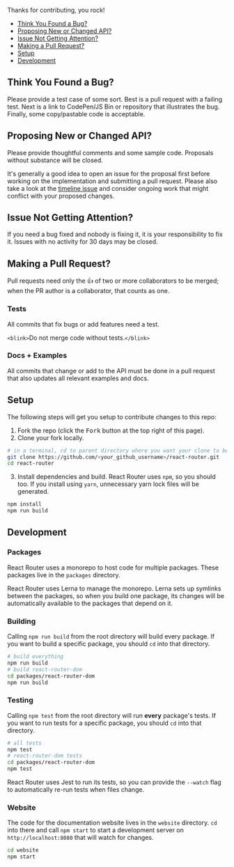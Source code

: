 Thanks for contributing, you rock!

- [Think You Found a Bug?](#bug)
- [Proposing New or Changed API?](#api)
- [Issue Not Getting Attention?](#attention)
- [Making a Pull Request?](#pr)
- [Setup](#setup)
- [Development](#development)

<a name="bug"/></a>

## Think You Found a Bug?

Please provide a test case of some sort. Best is a pull request with a failing test. Next is a link to CodePen/JS Bin or repository that illustrates the bug. Finally, some copy/pastable code is acceptable.

<a name="api"/></a>

## Proposing New or Changed API?

Please provide thoughtful comments and some sample code. Proposals without substance will be closed.

It's generally a good idea to open an issue for the proposal first before working on the implementation and submitting a pull request. Please also take a look at the [timeline issue](https://github.com/ReactTraining/react-router/issues/6497) and consider ongoing work that might conflict with your proposed changes.

<a name="attention"/></a>

## Issue Not Getting Attention?

If you need a bug fixed and nobody is fixing it, it is your responsibility to fix it. Issues with no activity for 30 days may be closed.

<a name="pr"/></a>

## Making a Pull Request?

Pull requests need only the :+1: of two or more collaborators to be merged; when the PR author is a collaborator, that counts as one.

### Tests

All commits that fix bugs or add features need a test.

`<blink>`Do not merge code without tests.`</blink>`

### Docs + Examples

All commits that change or add to the API must be done in a pull request that also updates all relevant examples and docs.

## Setup

The following steps will get you setup to contribute changes to this repo:

1. Fork the repo (click the <kbd>Fork</kbd> button at the top right of this page).
2. Clone your fork locally.

```bash
# in a terminal, cd to parent directory where you want your clone to be, then
git clone https://github.com/<your_github_username>/react-router.git
cd react-router
```

3. Install dependencies and build. React Router uses `npm`, so you should too. If you install using `yarn`, unnecessary yarn lock files will be generated.

```bash
npm install
npm run build
```

## Development

### Packages

React Router uses a monorepo to host code for multiple packages. These packages live in the `packages` directory.

React Router uses Lerna to manage the monorepo. Lerna sets up symlinks between the packages, so when you build one package, its changes will be automatically available to the packages that depend on it.

### Building

Calling `npm run build` from the root directory will build every package. If you want to build a specific package, you should `cd` into that directory.

```bash
# build everything
npm run build
# build react-router-dom
cd packages/react-router-dom
npm run build
```

### Testing

Calling `npm test` from the root directory will run **every** package's tests. If you want to run tests for a specific package, you should `cd` into that directory.

```bash
# all tests
npm test
# react-router-dom tests
cd packages/react-router-dom
npm test
```

React Router uses Jest to run its tests, so you can provide the `--watch` flag to automatically re-run tests when files change.

### Website

The code for the documentation website lives in the `website` directory. `cd` into there and call `npm start` to start a development server on `http://localhost:8080` that will watch for changes.

```bash
cd website
npm start
```
